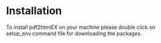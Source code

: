 # Installation
To install pdf2htmlEX on your machine please double click on setup_env.command file for downloading the packages.
